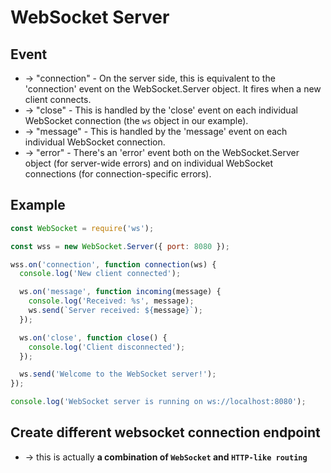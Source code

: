 
# WebSocket Server 

## Event
* -> "connection" - On the server side, this is equivalent to the 'connection' event on the WebSocket.Server object. It fires when a new client connects.
* -> "close" - This is handled by the 'close' event on each individual WebSocket connection (the `ws` object in our example).
* -> "message" - This is handled by the 'message' event on each individual WebSocket connection.
* -> "error" - There's an 'error' event both on the WebSocket.Server object (for server-wide errors) and on individual WebSocket connections (for connection-specific errors).

## Example
```js
const WebSocket = require('ws');

const wss = new WebSocket.Server({ port: 8080 });

wss.on('connection', function connection(ws) {
  console.log('New client connected');

  ws.on('message', function incoming(message) {
    console.log('Received: %s', message);
    ws.send(`Server received: ${message}`);
  });

  ws.on('close', function close() {
    console.log('Client disconnected');
  });

  ws.send('Welcome to the WebSocket server!');
});

console.log('WebSocket server is running on ws://localhost:8080');
```

## Create different websocket connection endpoint
* -> this is actually **a combination of `WebSocket` and `HTTP-like routing`**
